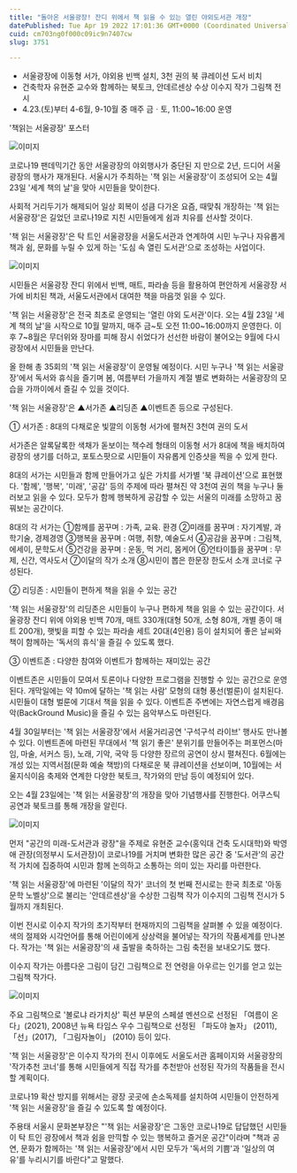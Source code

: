 ```yaml
---
title: "돌아온 서울광장! 잔디 위에서 책 읽을 수 있는 열린 야외도서관 개장"
datePublished: Tue Apr 19 2022 17:01:36 GMT+0000 (Coordinated Universal Time)
cuid: cm703ng0f000c09ic9n7407cw
slug: 3751

---
```



- 서울광장에 이동형 서가, 야외용 빈백 설치, 3천 권의 북 큐레이션 도서 비치
- 건축학자 유현준 교수와 함께하는 북토크, 안데르센상 수상 이수지 작가 그림책 전시
- 4.23.(토)부터 4-6월, 9-10월 중 매주 금ㆍ토, 11:00~16:00 운영

'책읽는 서울광장' 포스터

![이미지](https://cdn.hashnode.com/res/hashnode/image/upload/v1739255211492/6ca78145-057f-4e94-b397-eec5769999fa.png)

코로나19 팬데믹기간 동안 서울광장의 야외행사가 중단된 지 만으로 2년, 드디어 서울광장의 행사가 재개된다. 서울시가 주최하는 '책 읽는 서울광장'이 조성되어 오는 4월 23일 '세계 책의 날'을 맞아 시민들을 맞이한다.

사회적 거리두기가 해제되어 일상 회복이 성큼 다가온 요즘, 때맞춰 개장하는 '책 읽는 서울광장'은 길었던 코로나19로 지친 시민들에게 쉼과 치유를 선사할 것이다.

'책 읽는 서울광장'은 탁 트인 서울광장을 서울도서관과 연계하여 시민 누구나 자유롭게 책과 쉼, 문화를 누릴 수 있게 하는 '도심 속 열린 도서관'으로 조성하는 사업이다.

![이미지](https://cdn.hashnode.com/res/hashnode/image/upload/v1739255213847/d840317a-a845-4723-b795-6175cff5c559.png)

시민들은 서울광장 잔디 위에서 빈백, 매트, 파라솔 등을 활용하여 편안하게 서울광장 서가에 비치된 책과, 서울도서관에서 대여한 책을 마음껏 읽을 수 있다.

'책 읽는 서울광장'은 전국 최초로 운영되는 '열린 야외 도서관'이다. 오는 4월 23일 '세계 책의 날'을 시작으로 10월 말까지, 매주 금~토 오전 11:00~16:00까지 운영한다. 이후 7~8월은 무더위와 장마를 피해 잠시 쉬었다가 선선한 바람이 불어오는 9월에 다시 광장에서 시민들을 만난다.

올 한해 총 35회의 '책 읽는 서울광장'이 운영될 예정이다. 시민 누구나 '책 읽는 서울광장'에서 독서와 휴식을 즐기며 봄, 여름부터 가을까지 계절 별로 변화하는 서울광장의 모습을 가까이에서 즐길 수 있을 것이다.

'책 읽는 서울광장'은 ▲서가존 ▲리딩존 ▲이벤트존 등으로 구성된다.

① 서가존 : 8대의 다채로운 빛깔의 이동형 서가에 펼쳐진 3천여 권의 도서

서가존은 알록달록한 색채가 돋보이는 책수레 형태의 이동형 서가 8대에 책을 배치하여 광장의 생기를 더하고, 포토스팟으로 시민들이 자유롭게 인증샷을 찍을 수 있게 한다.

8대의 서가는 시민들과 함께 만들어가고 싶은 가치를 서가별 '북 큐레이션'으로 표현했다. '함께', '행복', '미래', '공감' 등의 주제에 따라 펼쳐진 약 3천여 권의 책을 누구나 둘러보고 읽을 수 있다. 모두가 함께 행복하게 공감할 수 있는 서울의 미래를 소망하고 꿈꿔보는 공간이다.

8대의 각 서가는 ①함께를 꿈꾸며 : 가족, 교육. 환경 ②미래를 꿈꾸며 : 자기계발, 과학기술, 경제경영 ③행복을 꿈꾸며 : 여행, 취향, 예술도서 ④공감을 꿈꾸며 : 그림책, 에세이, 문학도서 ⑤건강을 꿈꾸며 : 운동, 먹 거리, 몸케어 ⑥언타이틀을 꿈꾸며 : 무제, 신간, 역사도서 ⑦이달의 작가 소개 ⑧시민이 뽑은 한문장 한도서 소개 코너로 구성된다.

② 리딩존 : 시민들이 편하게 책을 읽을 수 있는 공간

'책 읽는 서울광장'의 리딩존은 시민들이 누구나 편하게 책을 읽을 수 있는 공간이다. 서울광장 잔디 위에 야외용 빈백 70개, 매트 330개(대형 50개, 소형 80개, 개별 종이 매트 200개), 햇빛을 피할 수 있는 파라솔 세트 20대(4인용) 등이 설치되어 좋은 날씨와 책이 함께하는 '독서의 휴식'을 즐길 수 있도록 했다.

③ 이벤트존 : 다양한 참여와 이벤트가 함께하는 재미있는 공간

이벤트존은 시민들이 모여서 토론이나 다양한 프로그램을 진행할 수 있는 공간으로 운영된다. 개막일에는 약 10m에 달하는 '책 읽는 사람' 모형의 대형 풍선(벌룬)이 설치된다. 시민들이 대형 벌룬에 기대서 책을 읽을 수 있다. 이벤트존 주변에는 자연스럽게 배경음악(BackGround Music)을 즐길 수 있는 음악부스도 마련된다.

4월 30일부터는 '책 읽는 서울광장'에서 서울거리공연 '구석구석 라이브' 행사도 만나볼 수 있다. 이벤트존에 마련된 무대에서 '책 읽기 좋은' 분위기를 만들어주는 퍼포먼스(마임, 마술, 서커스 등), 노래, 기악, 국악 등 다양한 장르의 공연이 상시 펼쳐진다. 6월에는 개성 있는 지역서점(문화 예술 책방)의 다채로운 북 큐레이션을 선보이며, 10월에는 서울지식이음 축제와 연계한 다양한 북토크, 작가와의 만남 등이 예정되어 있다.

오는 4월 23일에는 '책 읽는 서울광장'의 개장을 맞아 기념행사를 진행한다. 어쿠스틱 공연과 북토크를 통해 개장을 알린다.

![이미지](https://cdn.hashnode.com/res/hashnode/image/upload/v1739255216128/06ffa916-79dd-4e10-acea-7b8a6eca42ac.png)

먼저 "공간의 미래-도서관과 광장"을 주제로 유현준 교수(홍익대 건축 도시대학)와 박영애 관장(의정부시 도서관장)이 코로나19를 거치며 변화한 많은 공간 중 '도서관'의 공간적 가치에 집중하여 시민과 함께 논의하고 소통하는 의미 있는 자리를 마련한다.

'책 읽는 서울광장'에 마련된 '이달의 작가' 코너의 첫 번째 전시로는 한국 최초로 '아동문학 노벨상'으로 불리는 '안데르센상'을 수상한 그림책 작가 이수지의 그림책 전시가 5월까지 개최된다.

이번 전시로 이수지 작가의 초기작부터 현재까지의 그림책을 살펴볼 수 있을 예정이다. 색의 절제와 시각언어를 통해 어린이에게 상상력을 불어넣는 작가의 작품세계를 만나본다. 작가는 '책 읽는 서울광장'의 새 출발을 축하하는 그림 축전을 보내오기도 했다.

이수지 작가는 아름다운 그림이 담긴 그림책으로 전 연령을 아우르는 인기를 얻고 있는 그림책 작가다.

![이미지](https://cdn.hashnode.com/res/hashnode/image/upload/v1739255217670/3da6f544-ce38-45ee-add9-6d0231a4ce35.png)

주요 그림책으로 '볼로냐 라가치상' 픽션 부문의 스페셜 멘션으로 선정된 「여름이 온다」(2021), 2008년 뉴욕 타임스 우수 그림책으로 선정된 「파도야 놀자」 (2011), 「선」(2017), 「그림자놀이」 (2010) 등이 있다.

'책 읽는 서울광장'은 이수지 작가의 전시 이후에도 서울도서관 홈페이지와 서울광장의 '작가추천 코너'를 통해 시민들에게 직접 작가를 추천받아 선정된 작가의 작품들을 전시할 계획이다.

코로나19 확산 방지를 위해서는 광장 곳곳에 손소독제를 설치하여 시민들이 안전하게 '책 읽는 서울광장'을 즐길 수 있도록 할 예정이다.

주용태 서울시 문화본부장은 "'책 읽는 서울광장'은 그동안 코로나19로 답답했던 시민들이 탁 트인 광장에서 책과 쉼을 만끽할 수 있는 행복하고 즐거운 공간"이라며 "책과 공연, 문화가 함께하는 '책 읽는 서울광장'에서 시민 모두가 '독서의 기쁨'과 '일상의 여유'를 누리시기를 바란다"고 말했다.